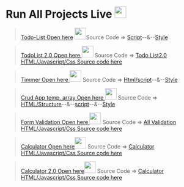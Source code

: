 # Run All Projects Live  <img src="https://cdn-icons-png.flaticon.com/512/4205/4205906.png" width="30px" hight="30px">
> <a href="https://adarshprogrammer.github.io/My-Projects/Todo List/todo.html">Todo-List Open here</a> <img src="https://cdn-icons-png.flaticon.com/512/2490/2490402.png" width="30px" hight="30px">Source Code => <a href="https://github.com/adarshprogrammer/My-Projects/blob/main/Todo%20List/script/script.js">Script</a>--&--<a href="https://github.com/adarshprogrammer/My-Projects/blob/main/Todo%20List/css/Css.css">Style</a>

><a href="https://adarshprogrammer.github.io/My-Projects/TodoList 2.0.html">  TodoList 2.0 Open here  </a><img src="https://cdn5.vectorstock.com/i/1000x1000/08/54/todo-list-icon-vector-14270854.jpg" width="30px" hight="30px"> Source Code => <a href="https://github.com/adarshprogrammer/My-Projects/blob/main/TodoList%202.0.html">  Todo List2.0 HTML/Javascript/Css Source code here </a> 

><a href="https://adarshprogrammer.github.io/My-Projects/Timmer/timer and Coundown.html">Timmer Open here </a><img src="https://cdn-icons-png.flaticon.com/512/3003/3003202.png" width="30px" hight="30px"> Source Code => <a href="https://github.com/adarshprogrammer/MyProjects/blob/main/Timmer/timer%20and%20Coundown.html">Html/script</a>--&--<a href="https://github.com/adarshprogrammer/My-Projects/blob/main/Timmer/css.css">Style</a>

><a href="https://adarshprogrammer.github.io/My-Projects/crud application using Temporary array[]/Index.html">Crud App temp. array Open here </a><img src="https://encrypted-tbn0.gstatic.com/images?q=tbn:ANd9GcTg3ADHLa7Vov8vHhZFvxvjQLJUERPr7kwO2Q&usqp=CAU" width="30px" hight="30px"> Source Code =>  <a href="https://github.com/adarshprogrammer/My-Projects/blob/main/crud%20application%20using%20Temporary%20array%5B%5D/Index.html">HTML/Structure</a>--&--<a href="https://github.com/adarshprogrammer/My-Projects/blob/main/crud%20application%20using%20Temporary%20array%5B%5D/SCRIPT/script.js">script</a>--&--<a href="https://github.com/adarshprogrammer/My-Projects/blob/main/crud%20application%20using%20Temporary%20array%5B%5D/CSS/css.css">Style</a>

><a href="https://adarshprogrammer.github.io/My-Projects/Form Validation/login page.html">Form Validation Open here </a><img src="https://thumbs.dreamstime.com/b/validate-icon-trendy-design-style-isolated-white-background-vector-simple-modern-flat-symbol-web-site-mobile-logo-135742684.jpg" width="30px" hight="30px"> Source Code => <a href="https://github.com/adarshprogrammer/My-Projects/tree/main/Form%20Validation">All Validation HTML/Javascript/Css Source code here </a>

><a href="https://adarshprogrammer.github.io/My-Projects/calculator/index.html">Calculator Open here</a><img src="https://iconarchive.com/download/i75811/martz90/circle/calculator.ico" width="30px" hight="30px"> Source Code => <a href="https://github.com/adarshprogrammer/My-Projects/tree/main/calculator">Calculator HTML/Javascript/Css Source code here </a>

><a href="https://adarshprogrammer.github.io/My-Projects/calculator 2.0/index.html">Calculator 2.0 Open here</a><img src="https://encrypted-tbn0.gstatic.com/images?q=tbn:ANd9GcRxektslu25EPS4HZgTkYez08NhXtbXyYhNVg&usqp=CAU" width="30px" hight="30px"> Source Code => <a href="https://github.com/adarshprogrammer/My-Projects/tree/main/calculator%202.0">Calculator HTML/Javascript/Css Source code here </a>  


